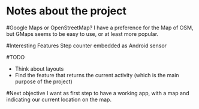 Notes about the project
=======================

#Google Maps or OpenStreetMap?
I have a preference for the Map of OSM, but GMaps seems to be easy to use, or
at least more popular.

#Interesting Features
Step counter embedded as Android sensor

#TODO
- Think about layouts
- Find the feature that returns the current activity (which is the main
  purpose of the project)

#Next objective
I want as first step to have a working app, with a map and indicating our
current location on the map.

